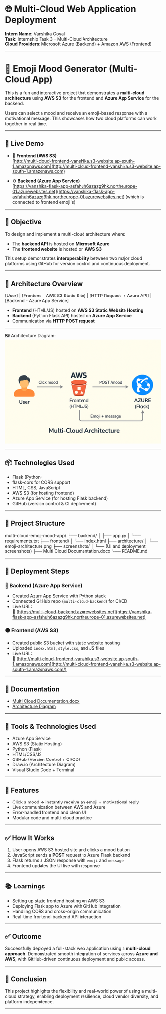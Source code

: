 # 🌐 Multi-Cloud Web Application Deployment

**Intern Name**: Vanshika Goyal  
**Task**: Internship Task 3 – Multi-Cloud Architecture  
**Cloud Providers**: Microsoft Azure (Backend) + Amazon AWS (Frontend)

---
# 🧠 Emoji Mood Generator (Multi-Cloud App)

This is a fun and interactive project that demonstrates a **multi-cloud architecture** using **AWS S3** for the frontend and **Azure App Service** for the backend.

Users can select a mood and receive an emoji-based response with a motivational message. This showcases how two cloud platforms can work together in real time.

---

## 🔗 Live Demo

- 🎨 **Frontend (AWS S3)**  
  [http://multi-cloud-frontend-vanshika.s3-website.ap-south-1.amazonaws.com](http://multi-cloud-frontend-vanshika.s3-website.ap-south-1.amazonaws.com)

- ⚙️ **Backend (Azure App Service)**  
  [https://vanshika-flask-app-asfahuh6azazg9hk.northeurope-01.azurewebsites.net](https://vanshika-flask-app-asfahuh6azazg9hk.northeurope-01.azurewebsites.net)
(which is connected to frontend emoji's)
---

## 🎯 Objective

To design and implement a multi-cloud architecture where:
- The **backend API** is hosted on **Microsoft Azure**
- The **frontend website** is hosted on **AWS S3**

This setup demonstrates **interoperability** between two major cloud platforms using GitHub for version control and continuous deployment.

---

## 🧱 Architecture Overview
[User]
|
[Frontend - AWS S3 Static Site]
|
[HTTP Request → Azure API]
|
[Backend - Azure App Service]


- **Frontend** (HTML/JS) hosted on **AWS S3 Static Website Hosting**
- **Backend** (Python Flask API) hosted on **Azure App Service**
- Communication via **HTTP POST request**

---

🖼️ Architecture Diagram:  
![Architecture Diagram](architecture-diagram.png)

---

## 📦 Technologies Used

- Flask (Python)
- flask-cors for CORS support
- HTML, CSS, JavaScript
- AWS S3 (for hosting frontend)
- Azure App Service (for hosting Flask backend)
- GitHub (version control & CI deployment)

---



## 📁 Project Structure

multi-cloud-emoji-mood-app/
├── backend/
│ ├── app.py
│ └── requirements.txt
├── frontend/
│ └── index.html
├── architecture/
│ └── emoji-architecture.png
├── screenshots/
│ └── (UI and deployment screenshots)
├── Multi Cloud Documentation.docx
└── README.md


---

## 🚀 Deployment Steps

### 🔷 Backend (Azure App Service)
- Created Azure App Service with Python stack
- Connected GitHub repo (`multi-cloud-backend`) for CI/CD
- Live URL:  
  🔗 [https://multi-cloud-backend.azurewebsites.net](https://vanshika-flask-app-asfahuh6azazg9hk.northeurope-01.azurewebsites.net)

### 🟠 Frontend (AWS S3)
- Created public S3 bucket with static website hosting
- Uploaded `index.html`, `style.css`, and JS files
- Live URL:  
  🔗 [http://multi-cloud-frontend-vanshika.s3-website.ap-south-1.amazonaws.com](http://multi-cloud-frontend-vanshika.s3-website.ap-south-1.amazonaws.com/)

---

## 📄 Documentation

- [Multi Cloud Documentation.docx](./Multi%20Cloud%20Documentation.docx)
- [Architecture Diagram](./architecture-diagram.png)

---

## 🧰 Tools & Technologies Used

- Azure App Service
- AWS S3 (Static Hosting)
- Python (Flask)
- HTML/CSS/JS
- GitHub (Version Control + CI/CD)
- Draw.io (Architecture Diagram)
- Visual Studio Code + Terminal

---

## 📌 Features

- Click a mood → instantly receive an emoji + motivational reply
- Live communication between AWS and Azure
- Error-handled frontend and clean UI
- Modular code and multi-cloud practice

---

## ✅ How It Works

1. User opens AWS S3 hosted site and clicks a mood button
2. JavaScript sends a **POST** request to Azure Flask backend
3. Flask returns a JSON response with `emoji` and `message`
4. Frontend updates the UI live with response

---

## 📚 Learnings

- Setting up static frontend hosting on AWS S3
- Deploying Flask app to Azure with GitHub integration
- Handling CORS and cross-origin communication
- Real-time frontend-backend API interaction

---
## ✅ Outcome

Successfully deployed a full-stack web application using a **multi-cloud approach**. Demonstrated smooth integration of services across **Azure and AWS**, with GitHub-driven continuous deployment and public access.

---

## 🏁 Conclusion

This project highlights the flexibility and real-world power of using a multi-cloud strategy, enabling deployment resilience, cloud vendor diversity, and platform independence.

---

